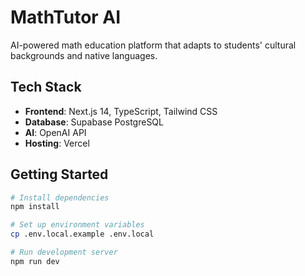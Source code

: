 # MathTutor AI

AI-powered math education platform that adapts to students' cultural backgrounds and native languages.

## Tech Stack

- **Frontend**: Next.js 14, TypeScript, Tailwind CSS
- **Database**: Supabase PostgreSQL
- **AI**: OpenAI API
- **Hosting**: Vercel

## Getting Started

```bash
# Install dependencies
npm install

# Set up environment variables
cp .env.local.example .env.local

# Run development server
npm run dev
```
